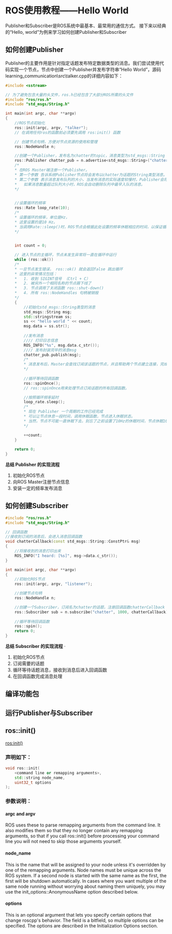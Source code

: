 # ROS使用教程——Hello World

Publisher和Subscriber是ROS系统中最基本、最常用的通信方式。
接下来以经典的“Hello, world”为例来学习如何创建Publisher和Subscriber

## 如何创建Publisher

Publisher的主要作用是针对指定话题发布特定数据类型的消息。我们尝试使用代码实现一个节点，节点中创建一个Publisher并发布字符串“Hello World”，源码learning_communication\src\talker.cpp的详细内容如下：

```cpp
#include <sstream>

// 为了避免包含大量的头文件，ros.h已经包含了大部分ROS所需的头文件
#include "ros/ros.h"
#include "std_msgs/String.h"￼￼        

int main(int argc, char **argv)￼        
{￼            
    //ROS节点初始化
    ros::init(argc, argv, "talker");￼
    // 在调用任何ros的函数前必须要先调用 ros:init() 函数

    // 创建节点句柄，方便对节点资源的使用和管理
    ros::NodeHandle n;

    //创建一个Publisher，发布名为chatter的topic，消息类型为std_msgs::String
    ros::Publisher chatter_pub = n.advertise<std_msgs::String>("chatter", 1000);
    /*
    * 在ROS Master端注册一个Publisher。
    * 第一个参数 告诉系统Publisher节点将会发布以chatter为话题的String类型消息。
    * 第二个参数 表示消息发布队列的大小，当发布消息的实际速度较慢时，Publisher会将消息存储在一定空间的队列中；
    *   如果消息数量超过队列大小时，ROS会自动删除队列中最早入队的消息。
    */

    
    //设置循环的频率
    ros::Rate loop_rate(10);
    /*
    * 设置循环的频率，单位是Hz，
    * 这里设置的是10 Hz。
    * 当调用Rate::sleep()时，ROS节点会根据此处设置的频率休眠相应的时间，以保证循环维持一致的时间周期。
    */

        ￼￼            
    int count = 0;

    // 进入节点的主循环，节点未发生异常将一直在循环中运行
    while (ros::ok())
    /* 
    * 一旦节点发生错误， ros::ok() 就会返回false 跳出循环
    * 这里的异常情况包括：
    *   1. 收到 SIGINT信号 （Ctrl + C）
    *   2. 被另外一个相同名称的节点踢下线了
    *   3. 节点调用了关闭函数 ros::shut-down()
    *   4. 所有 ros::NodeHandles 句柄被销毁
    */
    {
        //初始化std_msgs::String类型的消息
        std_msgs::String msg;
        std::stringstream ss;
        ss << "hello world " << count;
        msg.data = ss.str();
        
        //发布消息
        //// 打印日志信息
        ROS_INFO("%s", msg.data.c_str());
        //// 发布封装完毕的消息msg
        chatter_pub.publish(msg);
        /*
        * 消息发布后，Master会查找订阅该话题的节点，并且帮助两个节点建立连接，完成消息的传输。
        */
        
        //循环等待回调函数
        ros::spinOnce();
        // ros::spinOnce用来处理节点订阅话题的所有回调函数。

        //按照循环频率延时
        loop_rate.sleep();
        /* 
        * 现在 Publisher 一个周期的工作已经完成 
        * 可以让节点休息一段时间，调用休眠函数，节点进入休眠状态。
        * 当然，节点不可能一直休眠下去，别忘了之前设置了10Hz的休眠时间，节点休眠100ms后又会开始下一个周期的循环工作。
        */

        ++count;
    }
    
    return 0;
}
```

**总结 Publisher 的实现流程**

1. 初始化ROS节点
2. 向ROS Master注册节点信息
3. 安装一定的频率发布消息

## 如何创建Subscriber

```cpp
#include "ros/ros.h"
#include "std_msgs/String.h"

// 回调函数
//接收到订阅的消息后，会进入消息回调函数
void chatterCallback(const std_msgs::String::ConstPtr& msg)
{￼            
    //将接收到的消息打印出来
    ROS_INFO("I heard: [%s]", msg->data.c_str());
}

int main(int argc, char **argv)
{
    //初始化ROS节点
    ros::init(argc, argv, "listener");

    //创建节点句柄
    ros::NodeHandle n;

    //创建一个Subscriber，订阅名为chatter的话题，注册回调函数chatterCallback
    ros::Subscriber sub = n.subscribe("chatter", 1000, chatterCallback);
    
    //循环等待回调函数
    ros::spin();
    return 0;
}
```

**总结 Subscriber 的实现流程**
·
1. 初始化ROS节点
2. 订阅需要的话题
3. 循环等待话题消息，接收到消息后进入回调函数
4. 在回调函数完成消息处理

## 编译功能包

## 运行Publisher与Subscriber




## ros::init()

[ros:init()][init]

### **声明如下**：

```cpp
void ros::init(
    <command line or remapping arguments>, 
    std::string node_name, 
    uint32_t options
);
```

### **参数说明**：

#### argc and argv

ROS uses these to parse remapping arguments from the command line. It also modifies them so that they no longer contain any remapping arguments, so that if you call ros::init() before processing your command line you will not need to skip those arguments yourself.

#### node_name

This is the name that will be assigned to your node unless it's overridden by one of the remapping arguments. Node names must be unique across the ROS system. If a second node is started with the same name as the first, the first will be shutdown automatically. In cases where you want multiple of the same node running without worrying about naming them uniquely, you may use the init_options::AnonymousName option described below.

#### options

This is an optional argument that lets you specify certain options that change roscpp's behavior. The field is a bitfield, so multiple options can be specified. The options are described in the Initialization Options section.

[init]:http://wiki.ros.org/roscpp/Overview/Initialization%20and%20Shutdown
